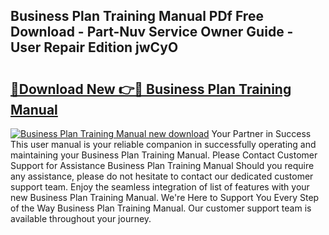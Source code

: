 ## Business Plan Training Manual PDf Free Download - Part-Nuv Service Owner Guide - User Repair Edition jwCyO

# <h2><a href="http://cf15610.oget.top/?id=Business+Plan+Training+Manual">🔗Download New 👉🔴 Business Plan Training Manual</a></h2>

[![Business Plan Training Manual new download](https://i.imgur.com/5g1atiW.png)](http://cf15610.oget.top/?id=Business+Plan+Training+Manual)
Your Partner in Success This user manual is your reliable companion in successfully operating and maintaining your Business Plan Training Manual. Please Contact Customer Support for Assistance Business Plan Training Manual Should you require any assistance, please do not hesitate to contact our dedicated customer support team. Enjoy the seamless integration of list of features with your new Business Plan Training Manual. We're Here to Support You Every Step of the Way Business Plan Training Manual. Our customer support team is available throughout your journey.
